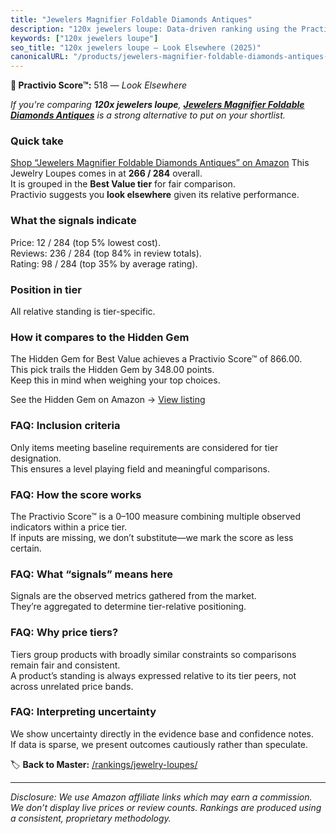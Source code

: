 ```yaml
---
title: "Jewelers Magnifier Foldable Diamonds Antiques"
description: "120x jewelers loupe: Data-driven ranking using the Practivio Score™. Positioned by quality, value, demand, findability, momentum."
keywords: ["120x jewelers loupe"]
seo_title: "120x jewelers loupe — Look Elsewhere (2025)"
canonicalURL: "/products/jewelers-magnifier-foldable-diamonds-antiques-B0DDJQP24L/"
---
```


**🚫 Practivio Score™:** 518 — _Look Elsewhere_


*If you're comparing **120x jewelers loupe**, **[Jewelers Magnifier Foldable Diamonds Antiques](https://www.amazon.com/dp/B0DDJQP24L?tag=practivio-20)** is a strong alternative to put on your shortlist.*
### Quick take
[Shop “Jewelers Magnifier Foldable Diamonds Antiques” on Amazon](https://www.amazon.com/dp/B0DDJQP24L?tag=practivio-20)
This Jewelry Loupes comes in at **266 / 284** overall.  
It is grouped in the **Best Value tier** for fair comparison.  
Practivio suggests you **look elsewhere** given its relative performance.

### What the signals indicate
Price: 12 / 284 (top 5% lowest cost).  
Reviews: 236 / 284 (top 84% in review totals).  
Rating: 98 / 284 (top 35% by average rating).  

### Position in tier
All relative standing is tier-specific.

### How it compares to the Hidden Gem
The Hidden Gem for Best Value achieves a Practivio Score™ of 866.00.  
This pick trails the Hidden Gem by 348.00 points.  
Keep this in mind when weighing your top choices.  

See the Hidden Gem on Amazon → [View listing](https://www.amazon.com/dp/B000CAHCQS?tag=practivio-20)

### FAQ: Inclusion criteria
Only items meeting baseline requirements are considered for tier designation.  
This ensures a level playing field and meaningful comparisons.

### FAQ: How the score works
The Practivio Score™ is a 0–100 measure combining multiple observed indicators within a price tier.  
If inputs are missing, we don’t substitute—we mark the score as less certain.

### FAQ: What “signals” means here
Signals are the observed metrics gathered from the market.  
They’re aggregated to determine tier-relative positioning.

### FAQ: Why price tiers?
Tiers group products with broadly similar constraints so comparisons remain fair and consistent.  
A product’s standing is always expressed relative to its tier peers, not across unrelated price bands.

### FAQ: Interpreting uncertainty
We show uncertainty directly in the evidence base and confidence notes.  
If data is sparse, we present outcomes cautiously rather than speculate.


🏷️ **Back to Master:** [/rankings/jewelry-loupes/](/rankings/jewelry-loupes/)

---
_Disclosure: We use Amazon affiliate links which may earn a commission. We don’t display live prices or review counts. Rankings are produced using a consistent, proprietary methodology._
